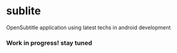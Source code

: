 # sublite
OpenSubtitle application using latest techs in android development


### Work in progress! stay tuned
